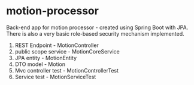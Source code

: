 # motion-processor
Back-end app for motion processor - created using Spring Boot with JPA.
There is also a very basic role-based security mechanism implemented.

1. REST Endpoint - MotionController
2. public scope service - MotionCoreService
3. JPA entity - MotionEntity
4. DTO model - Motion
5. Mvc controller test - MotionControllerTest
6. Service test - MotionServiceTest


